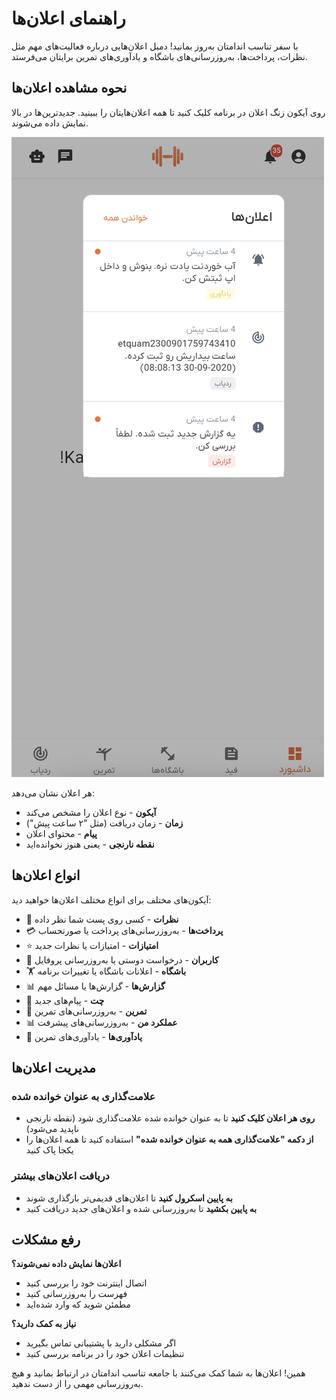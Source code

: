 # راهنمای اعلان‌ها

با سفر تناسب اندامتان به‌روز بمانید! دمبل اعلان‌هایی درباره فعالیت‌های مهم مثل نظرات، پرداخت‌ها، به‌روزرسانی‌های باشگاه و یادآوری‌های تمرین برایتان می‌فرستد.

## نحوه مشاهده اعلان‌ها

روی آیکون زنگ اعلان در برنامه کلیک کنید تا همه اعلان‌هایتان را ببینید. جدیدترین‌ها در بالا نمایش داده می‌شوند.

![پنل اعلان‌ها](images/notification-panel.png)

هر اعلان نشان می‌دهد:
- **آیکون** - نوع اعلان را مشخص می‌کند
- **زمان** - زمان دریافت (مثل "۲ ساعت پیش")
- **پیام** - محتوای اعلان
- **نقطه نارنجی** - یعنی هنوز نخوانده‌اید

## انواع اعلان‌ها

آیکون‌های مختلف برای انواع مختلف اعلان‌ها خواهید دید:

- 💬 **نظرات** - کسی روی پست شما نظر داده
- 💳 **پرداخت‌ها** - به‌روزرسانی‌های پرداخت یا صورتحساب
- ⭐ **امتیازات** - امتیازات یا نظرات جدید
- 👤 **کاربران** - درخواست دوستی یا به‌روزرسانی پروفایل
- 🏋️ **باشگاه** - اعلانات باشگاه یا تغییرات برنامه
- 📊 **گزارش‌ها** - گزارش‌ها یا مسائل مهم
- 💬 **چت** - پیام‌های جدید
- 🤸 **تمرین** - به‌روزرسانی‌های تمرین
- 📊 **عملکرد من** - به‌روزرسانی‌های پیشرفت
- 🔔 **یادآوری‌ها** - یادآوری‌های تمرین

## مدیریت اعلان‌ها

### علامت‌گذاری به عنوان خوانده شده
- **روی هر اعلان کلیک کنید** تا به عنوان خوانده شده علامت‌گذاری شود (نقطه نارنجی ناپدید می‌شود)
- **از دکمه "علامت‌گذاری همه به عنوان خوانده شده"** استفاده کنید تا همه اعلان‌ها را یکجا پاک کنید

### دریافت اعلان‌های بیشتر
- **به پایین اسکرول کنید** تا اعلان‌های قدیمی‌تر بارگذاری شوند
- **به پایین بکشید** تا به‌روزرسانی شده و اعلان‌های جدید دریافت کنید

## رفع مشکلات

**اعلان‌ها نمایش داده نمی‌شوند؟**
- اتصال اینترنت خود را بررسی کنید
- فهرست را به‌روزرسانی کنید
- مطمئن شوید که وارد شده‌اید

**نیاز به کمک دارید؟**
- اگر مشکلی دارید با پشتیبانی تماس بگیرید
- تنظیمات اعلان خود را در برنامه بررسی کنید

همین! اعلان‌ها به شما کمک می‌کنند با جامعه تناسب اندامتان در ارتباط بمانید و هیچ به‌روزرسانی مهمی را از دست ندهید.
